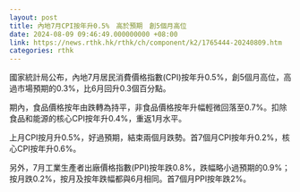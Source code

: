 ```yaml
---
layout: post
title: 內地7月CPI按年升0.5%　高於預期　創5個月高位
date: 2024-08-09 09:46:49.000000000 +08:00
link: https://news.rthk.hk/rthk/ch/component/k2/1765444-20240809.htm
categories: rthk
---
```


國家統計局公布，內地7月居民消費價格指數(CPI)按年升0.5%，創5個月高位，高過市場預期的0.3%，比6月回升0.3個百分點。

期內，食品價格按年由跌轉為持平，非食品價格按年升幅輕微回落至0.7%。扣除食品和能源的核心CPI按年升0.4%，重返1月水平。

上月CPI按月升0.5%，好過預期，結束兩個月跌勢。首7個月CPI按年升0.2%，核心CPI按年升0.6%。

另外，7月工業生產者出廠價格指數(PPI)按年跌0.8%，跌幅略小過預期的0.9%；按月跌0.2%，按月及按年跌幅都與6月相同。首7個月PPI按年跌2%。
